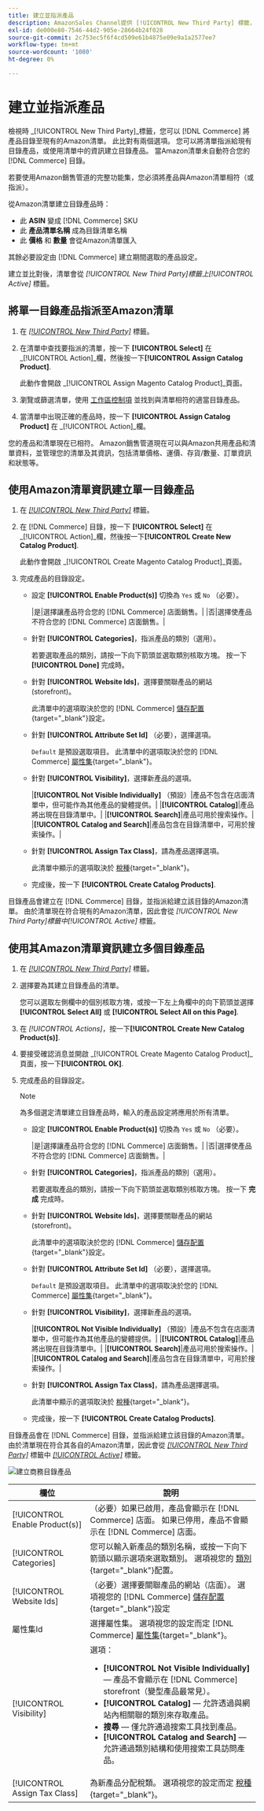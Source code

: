 ```yaml
---
title: 建立並指派產品
description: AmazonSales Channel提供 [!UICONTROL New Third Party] 標籤，以協助建立及指派具有Amazon清單的相符商務目錄產品。
exl-id: de000e80-7546-44d2-905e-28664b24f028
source-git-commit: 2c753ec5f6f4cd509e61b4875e09e9a1a2577ee7
workflow-type: tm+mt
source-wordcount: '1080'
ht-degree: 0%

---
```


# 建立並指派產品

檢視時 _[!UICONTROL New Third Party]_標籤，您可以 [!DNL Commerce] 將產品目錄至現有的Amazon清單。 此比對有兩個選項。 您可以將清單指派給現有目錄產品，或使用清單中的資訊建立目錄產品。 當Amazon清單未自動符合您的 [!DNL Commerce] 目錄。

若要使用Amazon銷售管道的完整功能集，您必須將產品與Amazon清單相符（或指派）。

從Amazon清單建立目錄產品時：

- 此 **ASIN** 變成 [!DNL Commerce] SKU
- 此 **產品清單名稱** 成為目錄清單名稱
- 此 **價格** 和 **數量** 會從Amazon清單匯入

其餘必要設定由 [!DNL Commerce] 建立期間選取的產品設定。

建立並比對後，清單會從 _[!UICONTROL New Third Party]_標籤上_[!UICONTROL Active]_ 標籤。

## 將單一目錄產品指派至Amazon清單

1. 在 [_[!UICONTROL New Third Party]_](./new-third-party-listings.md) 標籤。

1. 在清單中查找要指派的清單，按一下 **[!UICONTROL Select]** 在 _[!UICONTROL Action]_欄，然後按一下&#x200B;**[!UICONTROL Assign Catalog Product]**.

   此動作會開啟 _[!UICONTROL Assign Magento Catalog Product]_頁面。

1. 瀏覽或篩選清單，使用 [工作區控制項](./workspace-controls.md) 並找到與清單相符的適當目錄產品。

1. 當清單中出現正確的產品時，按一下 **[!UICONTROL Assign Catalog Product]** 在 _[!UICONTROL Action]_欄。

您的產品和清單現在已相符。 Amazon銷售管道現在可以與Amazon共用產品和清單資料，並管理您的清單及其資訊，包括清單價格、運價、存貨/數量、訂單資訊和狀態等。

## 使用Amazon清單資訊建立單一目錄產品

1. 在 [_[!UICONTROL New Third Party]_](./new-third-party-listings.md) 標籤。

1. 在 [!DNL Commerce] 目錄，按一下 **[!UICONTROL Select]** 在 _[!UICONTROL Action]_欄，然後按一下&#x200B;**[!UICONTROL Create New Catalog Product]**.

   此動作會開啟 _[!UICONTROL Create Magento Catalog Product]_頁面。

1. 完成產品的目錄設定。

   - 設定 **[!UICONTROL Enable Product(s)]** 切換為 `Yes` 或 `No` （必要）。

      |是|選擇讓產品符合您的 [!DNL Commerce] 店面銷售。| |否|選擇使產品不符合您的 [!DNL Commerce] 店面銷售。|

   - 針對 **[!UICONTROL Categories]**，指派產品的類別（選用）。

      若要選取產品的類別，請按一下向下箭頭並選取類別核取方塊。 按一下 **[!UICONTROL Done]** 完成時。

   - 針對 **[!UICONTROL Website Ids]**，選擇要關聯產品的網站(storefront)。

      此清單中的選項取決於您的 [!DNL Commerce] [儲存配置](https://docs.magento.com/user-guide/stores/websites-stores-views.html){target=&quot;_blank&quot;}設定。

   - 針對 **[!UICONTROL Attribute Set Id]** （必要），選擇選項。

      `Default` 是預設選取項目。 此清單中的選項取決於您的 [!DNL Commerce] [屬性集](https://docs.magento.com/user-guide/stores/attribute-sets.html){target=&quot;_blank&quot;}。

   - 針對 **[!UICONTROL Visibility]**，選擇新產品的選項。

      |**[!UICONTROL Not Visible Individually]** （預設）|產品不包含在店面清單中，但可能作為其他產品的變體提供。| |**[!UICONTROL Catalog]**|產品將出現在目錄清單中。| |**[!UICONTROL Search]**|產品可用於搜索操作。| |**[!UICONTROL Catalog and Search]**|產品包含在目錄清單中，可用於搜索操作。|

   - 針對 **[!UICONTROL Assign Tax Class]**，請為產品選擇選項。

      此清單中顯示的選項取決於 [稅種](https://docs.magento.com/user-guide/tax/tax-class.html){target=&quot;_blank&quot;}。

   - 完成後，按一下 **[!UICONTROL Create Catalog Products]**.

目錄產品會建立在 [!DNL Commerce] 目錄，並指派給建立該目錄的Amazon清單。 由於清單現在符合現有的Amazon清單，因此會從 _[!UICONTROL New Third Party]_標籤中_[!UICONTROL Active]_ 標籤。

## 使用其Amazon清單資訊建立多個目錄產品

1. 在 [_[!UICONTROL New Third Party]_](./new-third-party-listings.md) 標籤。

1. 選擇要為其建立目錄產品的清單。

   您可以選取左側欄中的個別核取方塊，或按一下左上角欄中的向下箭頭並選擇 **[!UICONTROL Select All]** 或 **[!UICONTROL Select All on this Page]**.

1. 在 _[!UICONTROL Actions]_，按一下&#x200B;**[!UICONTROL Create New Catalog Product(s)]**.

1. 要接受確認消息並開啟 _[!UICONTROL Create Magento Catalog Product]_頁面，按一下&#x200B;**[!UICONTROL OK]**.

1. 完成產品的目錄設定。

   >[!NOTE]
   >為多個選定清單建立目錄產品時，輸入的產品設定將應用於所有清單。

   - 設定 **[!UICONTROL Enable Product(s)]** 切換為 `Yes` 或 `No` （必要）。

      |是|選擇讓產品符合您的 [!DNL Commerce] 店面銷售。| |否|選擇使產品不符合您的 [!DNL Commerce] 店面銷售。|

   - 針對 **[!UICONTROL Categories]**，指派產品的類別（選用）。

      若要選取產品的類別，請按一下向下箭頭並選取類別核取方塊。 按一下 **完成** 完成時。

   - 針對 **[!UICONTROL Website Ids]**，選擇要關聯產品的網站(storefront)。

      此清單中的選項取決於您的 [!DNL Commerce] [儲存配置](https://docs.magento.com/user-guide/stores/websites-stores-views.html){target=&quot;_blank&quot;}設定。

   - 針對 **[!UICONTROL Attribute Set Id]** （必要），選擇選項。

      `Default` 是預設選取項目。 此清單中的選項取決於您的 [!DNL Commerce] [屬性集](https://docs.magento.com/user-guide/stores/attribute-sets.html){target=&quot;_blank&quot;}。

   - 針對 **[!UICONTROL Visibility]**，選擇新產品的選項。

      |**[!UICONTROL Not Visible Individually]** （預設）|產品不包含在店面清單中，但可能作為其他產品的變體提供。| |**[!UICONTROL Catalog]**|產品將出現在目錄清單中。| |**[!UICONTROL Search]**|產品可用於搜索操作。| |**[!UICONTROL Catalog and Search]**|產品包含在目錄清單中，可用於搜索操作。|

   - 針對 **[!UICONTROL Assign Tax Class]**，請為產品選擇選項。

      此清單中顯示的選項取決於 [稅種](https://docs.magento.com/user-guide/tax/tax-class.html){target=&quot;_blank&quot;}。

   - 完成後，按一下 **[!UICONTROL Create Catalog Products]**.

目錄產品會在 [!DNL Commerce] 目錄，並指派給建立該目錄的Amazon清單。 由於清單現在符合其各自的Amazon清單，因此會從 [_[!UICONTROL New Third Party]_](./new-third-party-listings.md) 標籤中 [_[!UICONTROL Active]_](./active-listings.md) 標籤。

![建立商務目錄產品](assets/amazon-magento-catalog-product.png)

| 欄位 | 說明 |
|--- |--- |
| [!UICONTROL Enable Product(s)] | （必要）如果已啟用，產品會顯示在 [!DNL Commerce] 店面。 如果已停用，產品不會顯示在 [!DNL Commerce] 店面。 |
| [!UICONTROL Categories] | 您可以輸入新產品的類別名稱，或按一下向下箭頭以顯示選項來選取類別。 選項視您的 [類別](https://docs.magento.com/user-guide/catalog/category-create.html){target=&quot;_blank&quot;}配置。 |
| [!UICONTROL Website Ids] | （必要）選擇要關聯產品的網站（店面）。 選項視您的 [!DNL Commerce] [儲存配置](https://docs.magento.com/user-guide/stores/websites-stores-views.html){target=&quot;_blank&quot;}設定 |
| 屬性集Id | 選擇屬性集。 選項視您的設定而定 [!DNL Commerce] [屬性集](https://docs.magento.com/user-guide/stores/attribute-sets.html){target=&quot;_blank&quot;}。 |
| [!UICONTROL Visibility] | 選項：<ul><li>**[!UICONTROL Not Visible Individually]**  — 產品不會顯示在 [!DNL Commerce] storefront（變型產品最常見）。</li><li>**[!UICONTROL Catalog]**  — 允許透過與網站內相關聯的類別來存取產品。</li><li>**搜尋**  — 僅允許通過搜索工具找到產品。</li><li>**[!UICONTROL Catalog and Search]**  — 允許通過類別結構和使用搜索工具訪問產品。</li></ul> |
| [!UICONTROL Assign Tax Class] | 為新產品分配稅類。 選項視您的設定而定 [稅種](https://docs.magento.com/user-guide/tax/tax-class.html){target=&quot;_blank&quot;}。 |
